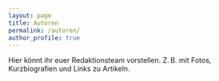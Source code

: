 ```yaml
---
layout: page
title: Autoren
permalink: /autoren/
author_profile: true
---
```


Hier könnt ihr euer Redaktionsteam vorstellen.
Z. B. mit Fotos, Kurzbiografien und Links zu Artikeln.
